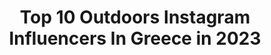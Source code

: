 ---
title: Top 10 Outdoors Instagram Influencers In Greece in 2023
description: >-
  Find top outdoors Instagram influencers in Greece in 2023. Most popular hashtags: #outdoors #photooftheday #greece #summer.
platform: Instagram
hits: 85
text_top: Analyze the best Instagram accounts on inBeat.
text_bottom: Our search engine aggregates 85 Instagram influencers like this in Greece for you to connect with.
profiles:
  - username: "grego_rios"
    fullname: >-
      Gregorio Papageorgiou Anriquez
    bio: >-
      OUTDOORS | ADVENTURE | TRAVEL Buenos Aires, Argentina . 📍Athens, Greece .
    location: "Greece"
    followers: 13097
    engagement: 1306
    commentsToLikes: 0.125710
    id: ck55jjj4zx5tz0i1147a70v2c
    verified: false
    hashtags: "#bmwmotorrad, #wonderlustcollective, #mountainstories, #galaxys20"
  - username: "mak.instyle"
    fullname: >-
      Muhannad Al Khatib Dubai
    bio: >-
      🧔🏻MAK -مهند 🔝 Family 🏋🏻‍♂️ Fitness Addicted 💭 Curious, Authentic, Resourceful & A Dreamer
    location: "Greece"
    followers: 38753
    engagement: 615
    commentsToLikes: 0.184670
    id: ck0w1ye7plqsm0i19qdqop8x4
    verified: false
    hashtags: "#picsdubai, #abudhabi, #unitedarabemirates, #dubailuxury"
  - username: "babastroumf"
    fullname: >-
      ᴅɪᴍɪᴛʀᴀ ʙᴀʙᴀᴅɪᴍᴀ
    bio: >-
      🎥 @dimitra_babadima ᵂᴼᴿᴷᴵᴺᴳ ᴬˢ ᴬ ᵀᵛ * ᶠᴵᴸᴹ ᴰᴵᴿᴱᶜᵀᴼᴿ ᴰᵁᴿᴵᴺᴳ ᵀᴴᴱ ᴰᴬᵞ 🎬 —————————————— ᴸᴵᵛᴵᴺᴳ ᵀᴴᴱ ᴸᴵᶠᴱ ᴼᶠ ᴬᴺ ᴱˣᴱᶜᵁᵀᴵᵛᴱ ᵁᴺᴵᶜᴼᴿᴺ ᴰᵁᴿᴵᴺᴳ ᵀᴴᴱ ᴺᴵᴳᴴᵀ 🦄
    location: "Greece"
    followers: 6956
    engagement: 1309
    commentsToLikes: 0.022228
    id: ck55p910ua2e60i117wc0pmik
    verified: false
    hashtags: "#outdoor, #portrait, #travel, #sea"
  - username: "malliaris.panagiotis"
    fullname: >-
      Malliaris Panagiotis
    bio: >-
      Weddings | Portraits | Fashion 📩Dm for collaboration! Email: panagiotesmalliares@gmail.com 📍Based in Athens
    location: "Greece"
    followers: 13512
    engagement: 843
    commentsToLikes: 0.014959
    id: ck5hkenq9iahh0i11koj55bdi
    verified: false
    hashtags: "#portraitvision, #outdoors, #blackandwhitephotography, #woman"
  - username: "dimizoo_"
    fullname: >-
      Dimitris Zournatsidis
    bio: >-
      Landscape Photography ©
    location: "Greece"
    followers: 3113
    engagement: 3444
    commentsToLikes: 0.117196
    id: ck5znaw6so3z90i142rn89mgs
    verified: false
    hashtags: "#earth, #allbeauty, #peaks, #ig"
  - username: "johnny_classico"
    fullname: >-
      Giannis Kolovos
    bio: >-
      🏠Arta,🏡 Mesologgi, Greece 🇬🇷 👮Municipal_policeman 🚔 ▪️DM FOR COLLABORATION ✌️ ▪️Music addicted 🎧 ▪️Fashion - Style Lover🕴️
    location: "Greece"
    followers: 9071
    engagement: 1159
    commentsToLikes: 0.002784
    id: ck6ucy8s9i38h0j716qidkz7k
    verified: false
    hashtags: "#success, #coffee, #quoteoftheday, #lifestyle"
  - username: "crispantelidis"
    fullname: >-
      CRIS PANTELIDIS ®
    bio: >-
      ᴍᴇɴsᴡᴇᴀʀ | ɪɴᴋ | ᴛʀᴀᴠᴇʟ | ʟɪғᴇsᴛʏʟᴇ 📩 ᴄʀɪꜱ_ᴘᴀɴᴛᴇʟɪᴅɪꜱ@ʜᴏᴛᴍᴀɪʟ.ᴄᴏᴍ / DM
    location: "Greece"
    followers: 12251
    engagement: 703
    commentsToLikes: 0.016322
    id: ck5ckfg5ewr9n0i1116u0y80b
    verified: false
    hashtags: "#folegandros, #vscocam, #citylife, #therooftopathens"
  - username: "nennessons"
    fullname: >-
      Ann Louise Nennesson
    bio: >-
      Είμαι Σουηδεζα αλλά η Ελλάδα είναι μες την καρδιά μου!!!🇬🇷💙🇬🇷 I'm Swedish but Greece has my heart!❤ offcourse my family to😍icecream&sour candy addict😜
    location: "Greece"
    followers: 5046
    engagement: 919
    commentsToLikes: 0.180649
    id: ck5pw23kxkqb80i11j6dipc4j
    verified: false
    hashtags: "#reasontovisitsweden, #kings, #adoregreece, #greece"
  - username: "saboter"
    fullname: >-
      Saboter
    bio: >-
      🇬🇷Airsoft since 2009🇬🇷 👍Gear tester ☇Brands' ambassador DM for collabs 😉 Check my YouTube 👇
    location: "Greece"
    followers: 21727
    engagement: 425
    commentsToLikes: 0.020909
    id: ck5zj0ihugpu10i14pz528azm
    verified: false
    hashtags: "#kingsofairsoft, #sniper, #511tactical, #airsoftacrosstheworld"
  - username: "dieg0san"
    fullname: >-
      ⅅ丨乇Ꮆㄖ ⛰️
    bio: >-
      🗻 "єνєяуσηє ωαηтѕ тσ ℓινє ση тσρ σƒ тнє мσυηтαιη, вυт αℓℓ тнє нαρριηєѕѕ αη∂ gяσωтн σ¢¢υяѕ ωнιℓє уσυ'яє ¢ℓιмвιηg ιт." 🏝️🌄
    location: "Greece"
    followers: 25051
    engagement: 171
    commentsToLikes: 0.093313
    id: ckapcf8mc3kk70i785ok89cqq
    verified: false
    hashtags: "#sleepyhead, #bird, #hiking, #space"
---